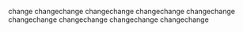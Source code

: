 change
changechange
changechange
changechange
changechange
changechange
changechange
changechange
changechange
